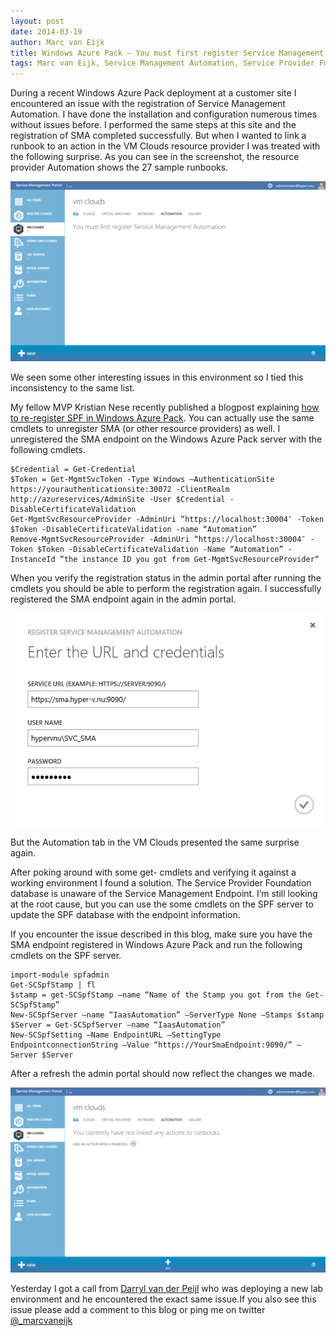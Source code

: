 ```yaml
---
layout: post
date: 2014-03-19
author: Marc van Eijk
title: Windows Azure Pack – You must first register Service Management Automation on Resource Provider VM Clouds
tags: Marc van Eijk, Service Management Automation, Service Provider Foundation, SMA, SPF, Windows Azure Pack
---
```

During a recent Windows Azure Pack deployment at a customer site I encountered an issue with the registration of Service Management Automation. I have done the installation and configuration numerous times without issues before. I performed the same steps at this site and the registration of SMA completed successfully. But when I wanted to link a runbook to an action in the VM Clouds resource provider I was treated with the following surprise. As you can see in the screenshot, the resource provider Automation shows the 27 sample runbooks.

<img src="/images/2014-03-19/You-must-first-register-SMA.png" width="720">

We seen some other interesting issues in this environment so I tied this inconsistency to the same list.

My fellow MVP Kristian Nese recently published a blogpost explaining [how to re-register SPF in Windows Azure Pack](http://kristiannese.blogspot.no/2014/01/troubleshooting-windows-azure-pack-re.html). You can actually use the same cmdlets to unregister SMA (or other resource providers) as well. I unregistered the SMA endpoint on the Windows Azure Pack server with the following cmdlets.

```
$Credential = Get-Credential
$Token = Get-MgmtSvcToken -Type Windows –AuthenticationSite https://yourauthenticationsite:30072 -ClientRealm http://azureservices/AdminSite -User $Credential -DisableCertificateValidation
Get-MgmtSvcResourceProvider -AdminUri “https://localhost:30004″ -Token $Token -DisableCertificateValidation -name “Automation”
Remove-MgmtSvcResourceProvider -AdminUri “https://localhost:30004″ -Token $Token -DisableCertificateValidation -Name “Automation” -InstanceId “the instance ID you got from Get-MgmtSvcResourceProvider“
```

When you verify the registration status in the admin portal after running the cmdlets you should be able to perform the registration again. I successfully registered the SMA endpoint again in the admin portal.

<img src="/images/2014-03-19/Register-SMA.png" width="500">

But the Automation tab in the VM Clouds presented the same surprise again. 
<!--more-->

After poking around with some get- cmdlets and verifying it against a working environment I found a solution. The Service Provider Foundation database is unaware of the Service Management Endpoint. I’m still looking at the root cause, but you can use the some cmdlets on the SPF server to update the SPF database with the endpoint information.

If you encounter the issue described in this blog, make sure you have the SMA endpoint registered in Windows Azure Pack and run the following cmdlets on the SPF server.

```
import-module spfadmin
Get-SCSpfStamp | fl
$stamp = get-SCSpfStamp –name “Name of the Stamp you got from the Get-SCSpfStamp”
New-SCSpfServer –name “IaasAutomation” –ServerType None –Stamps $stamp
$Server = Get-SCSpfServer –name “IaasAutomation”
New-SCSpfSetting –Name EndpointURL –SettingType EndpointconnectionString –Value “https://YourSmaEndpoint:9090/” –Server $Server
```

After a refresh the admin portal should now reflect the changes we made.

<img src="/images/2014-03-19/After-SPF-cmdlets.png" width="720">

Yesterday I got a call from [Darryl van der Peijl](http://www.darrylvanderpeijl.nl/) who was deploying a new lab environment and he encountered the exact same issue.If you also see this issue please add a comment to this blog or ping me on twitter [@_marcvaneijk](http://twitter.com/_marcvaneijk)
